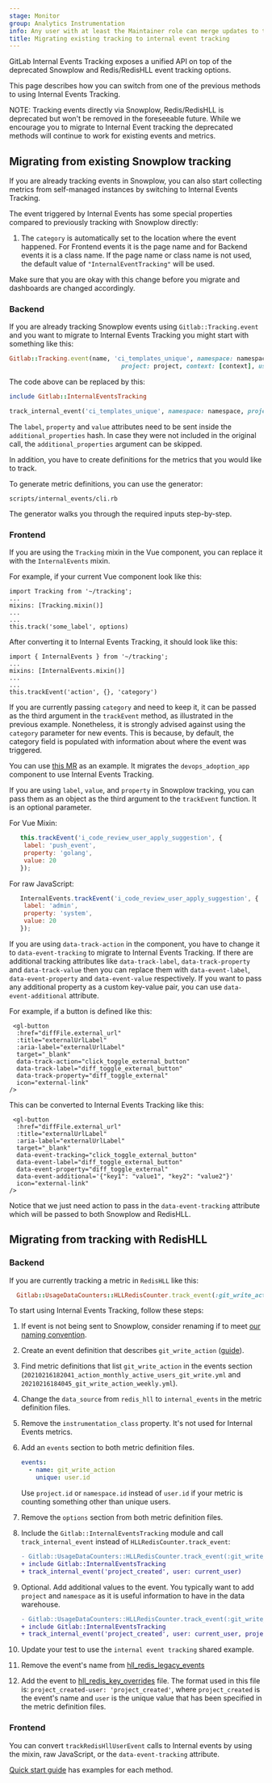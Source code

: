 ```yaml
---
stage: Monitor
group: Analytics Instrumentation
info: Any user with at least the Maintainer role can merge updates to this content. For details, see https://docs.gitlab.com/ee/development/development_processes.html#development-guidelines-review.
title: Migrating existing tracking to internal event tracking
---
```


GitLab Internal Events Tracking exposes a unified API on top of the deprecated Snowplow and Redis/RedisHLL event tracking options.

This page describes how you can switch from one of the previous methods to using Internal Events Tracking.

NOTE:
Tracking events directly via Snowplow, Redis/RedisHLL is deprecated but won't be removed in the foreseeable future.
While we encourage you to migrate to Internal Event tracking the deprecated methods will continue to work for existing events and metrics.

## Migrating from existing Snowplow tracking

If you are already tracking events in Snowplow, you can also start collecting metrics from self-managed instances by switching to Internal Events Tracking.

The event triggered by Internal Events has some special properties compared to previously tracking with Snowplow directly:

1. The `category` is automatically set to the location where the event happened. For Frontend events it is the page name and for Backend events it is a class name. If the page name or class name is not used, the default value of `"InternalEventTracking"` will be used.

Make sure that you are okay with this change before you migrate and dashboards are changed accordingly.

### Backend

If you are already tracking Snowplow events using `Gitlab::Tracking.event` and you want to migrate to Internal Events Tracking you might start with something like this:

```ruby
Gitlab::Tracking.event(name, 'ci_templates_unique', namespace: namespace,
                               project: project, context: [context], user: user, label: label)
```

The code above can be replaced by this:

```ruby
include Gitlab::InternalEventsTracking

track_internal_event('ci_templates_unique', namespace: namespace, project: project, user: user, additional_properties: { label: label })
```

The `label`, `property` and `value` attributes need to be sent inside the `additional_properties` hash. In case they were not included in the original call, the `additional_properties` argument can be skipped.

In addition, you have to create definitions for the metrics that you would like to track.

To generate metric definitions, you can use the generator:

```shell
scripts/internal_events/cli.rb
```

The generator walks you through the required inputs step-by-step.

### Frontend

If you are using the `Tracking` mixin in the Vue component, you can replace it with the `InternalEvents` mixin.

For example, if your current Vue component look like this:

```vue
import Tracking from '~/tracking';
...
mixins: [Tracking.mixin()]
...
...
this.track('some_label', options)
```

After converting it to Internal Events Tracking, it should look like this:

```vue
import { InternalEvents } from '~/tracking';
...
mixins: [InternalEvents.mixin()]
...
...
this.trackEvent('action', {}, 'category')
```

If you are currently passing `category` and need to keep it, it can be passed as the third argument in the `trackEvent` method, as illustrated in the previous example. Nonetheless, it is strongly advised against using the `category` parameter for new events. This is because, by default, the category field is populated with information about where the event was triggered.

You can use [this MR](https://gitlab.com/gitlab-org/gitlab/-/merge_requests/123901/diffs) as an example. It migrates the `devops_adoption_app` component to use Internal Events Tracking.

If you are using `label`, `value`, and `property` in Snowplow tracking, you can pass them as an object as the third argument to the `trackEvent` function. It is an optional parameter.

For Vue Mixin:

```javascript
   this.trackEvent('i_code_review_user_apply_suggestion', {
    label: 'push_event',
    property: 'golang',
    value: 20
   });
```

For raw JavaScript:

```javascript
   InternalEvents.trackEvent('i_code_review_user_apply_suggestion', {
    label: 'admin',
    property: 'system',
    value: 20
   });
```

If you are using `data-track-action` in the component, you have to change it to `data-event-tracking` to migrate to Internal Events Tracking. If there are additional tracking attributes like `data-track-label`, `data-track-property` and `data-track-value` then you can replace them with `data-event-label`, `data-event-property` and `data-event-value` respectively. If you want to pass any additional property as a custom key-value pair, you can use `data-event-additional` attribute.

For example, if a button is defined like this:

```vue
 <gl-button
  :href="diffFile.external_url"
  :title="externalUrlLabel"
  :aria-label="externalUrlLabel"
  target="_blank"
  data-track-action="click_toggle_external_button"
  data-track-label="diff_toggle_external_button"
  data-track-property="diff_toggle_external"
  icon="external-link"
/>
```

This can be converted to Internal Events Tracking like this:

```vue
 <gl-button
  :href="diffFile.external_url"
  :title="externalUrlLabel"
  :aria-label="externalUrlLabel"
  target="_blank"
  data-event-tracking="click_toggle_external_button"
  data-event-label="diff_toggle_external_button"
  data-event-property="diff_toggle_external"
  data-event-additional='{"key1": "value1", "key2": "value2"}'
  icon="external-link"
/>
```

Notice that we just need action to pass in the `data-event-tracking` attribute which will be passed to both Snowplow and RedisHLL.

## Migrating from tracking with RedisHLL

### Backend

If you are currently tracking a metric in `RedisHLL` like this:

```ruby
  Gitlab::UsageDataCounters::HLLRedisCounter.track_event(:git_write_action, values: current_user.id)
```

To start using Internal Events Tracking, follow these steps:

1. If event is not being sent to Snowplow, consider renaming if to meet [our naming convention](quick_start.md#defining-event-and-metrics).
1. Create an event definition that describes `git_write_action` ([guide](event_definition_guide.md)).
1. Find metric definitions that list `git_write_action` in the events section (`20210216182041_action_monthly_active_users_git_write.yml` and `20210216184045_git_write_action_weekly.yml`).
1. Change the `data_source` from `redis_hll` to `internal_events` in the metric definition files.
1. Remove the `instrumentation_class` property. It's not used for Internal Events metrics.
1. Add an `events` section to both metric definition files.

   ```yaml
   events:
     - name: git_write_action
       unique: user.id
   ```

   Use `project.id` or `namespace.id` instead of `user.id` if your metric is counting something other than unique users.
1. Remove the `options` section from both metric definition files.
1. Include the `Gitlab::InternalEventsTracking` module and call `track_internal_event` instead of `HLLRedisCounter.track_event`:

   ```diff
   - Gitlab::UsageDataCounters::HLLRedisCounter.track_event(:git_write_action, values: current_user.id)
   + include Gitlab::InternalEventsTracking
   + track_internal_event('project_created', user: current_user)
   ```

1. Optional. Add additional values to the event. You typically want to add `project` and `namespace` as it is useful information to have in the data warehouse.

   ```diff
   - Gitlab::UsageDataCounters::HLLRedisCounter.track_event(:git_write_action, values: current_user.id)
   + include Gitlab::InternalEventsTracking
   + track_internal_event('project_created', user: current_user, project: project, namespace: namespace)
   ```

1. Update your test to use the `internal event tracking` shared example.

1. Remove the event's name from [hll_redis_legacy_events](https://gitlab.com/gitlab-org/gitlab/blob/master/lib/gitlab/usage_data_counters/hll_redis_legacy_events.yml)

1. Add the event to [hll_redis_key_overrides](https://gitlab.com/gitlab-org/gitlab/blob/master/lib/gitlab/usage_data_counters/hll_redis_key_overrides.yml) file. The format used in this file is: `project_created-user: 'project_created'`, where `project_created` is the event's name and `user` is the unique value that has been specified in the metric definition files.

### Frontend

You can convert `trackRedisHllUserEvent` calls to Internal events by using the mixin, raw JavaScript, or the `data-event-tracking` attribute.

[Quick start guide](quick_start.md#frontend-tracking) has examples for each method.
